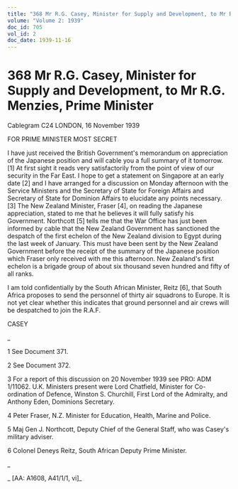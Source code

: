 ```yaml
---
title: "368 Mr R.G. Casey, Minister for Supply and Development, to Mr R.G. Menzies, Prime Minister"
volume: "Volume 2: 1939"
doc_id: 705
vol_id: 2
doc_date: 1939-11-16
---
```


# 368 Mr R.G. Casey, Minister for Supply and Development, to Mr R.G. Menzies, Prime Minister

Cablegram C24 LONDON, 16 November 1939

FOR PRIME MINISTER MOST SECRET

I have just received the British Government's memorandum on appreciation of the Japanese position and will cable you a full summary of it tomorrow. [1] At first sight it reads very satisfactorily from the point of view of our security in the Far East. I hope to get a statement on Singapore at an early date [2] and I have arranged for a discussion on Monday afternoon with the Service Ministers and the Secretary of State for Foreign Affairs and Secretary of State for Dominion Affairs to elucidate any points necessary. [3] The New Zealand Minister, Fraser [4], on reading the Japanese appreciation, stated to me that he believes it will fully satisfy his Government. Northcott [5] tells me that the War Office has just been informed by cable that the New Zealand Government has sanctioned the despatch of the first echelon of the New Zealand division to Egypt during the last week of January. This must have been sent by the New Zealand Government before the receipt of the summary of the Japanese position which Fraser only received with me this afternoon. New Zealand's first echelon is a brigade group of about six thousand seven hundred and fifty of all ranks.

I am told confidentially by the South African Minister, Reitz [6], that South Africa proposes to send the personnel of thirty air squadrons to Europe. It is not yet clear whether this indicates that ground personnel and air crews will be despatched to join the R.A.F.

CASEY

_

1 See Document 371.

2 See Document 372.

3 For a report of this discussion on 20 November 1939 see PRO: ADM 1/11062. U.K. Ministers present were Lord Chatfield, Minister for Co-ordination of Defence, Winston S. Churchill, First Lord of the Admiralty, and Anthony Eden, Dominions Secretary.

4 Peter Fraser, N.Z. Minister for Education, Health, Marine and Police.

5 Maj Gen J. Northcott, Deputy Chief of the General Staff, who was Casey's military adviser.

6 Colonel Deneys Reitz, South African Deputy Prime Minister.

_

_ [AA: A1608, A41/1/1, vi]_
